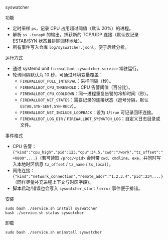 syswatcher

功能
- 定时采样 `ps`，记录 CPU 占用超过阈值（默认 20%）的进程。
- 解析 `ss -tunapH` 的输出，捕获新的 TCP/UDP 连接（默认仅记录 ESTAB/SYN 状态且排除回环地址）。
- 所有事件写入仓库 `log/syswatcher.jsonl`，便于后续分析。

运行方式
- 通过 systemd unit `firewallbot-syswatcher.service` 常驻运行。
- 轮询间隔默认为 10 秒，可通过环境变量覆盖：
  - `FIREWALLBOT_POLL_INTERVAL`：采样间隔（秒）。
  - `FIREWALLBOT_CPU_THRESHOLD`：CPU 告警阈值（百分比）。
  - `FIREWALLBOT_CPU_COOLDOWN`：同一进程重复告警的冷却时间（秒）。
  - `FIREWALLBOT_NET_STATES`：需要记录的连接状态（逗号分隔，默认 `ESTAB,SYN-SENT,SYN-RECV`）。
  - `FIREWALLBOT_NET_INCLUDE_LOOPBACK`：设为 `1`/`true` 可记录回环连接。
  - `FIREWALLBOT_LOG_DIR` / `FIREWALLBOT_SYSWATCH_LOG`：自定义日志目录或文件。

事件格式
- CPU 告警：`{"kind":"cpu_high","pid":123,"cpu":34.5,"cwd":"/work","tz_offset":"+0800",...}`（若可读取 `/proc/<pid>` 会附带 `cwd`、`cmdline`、`exe`，并同时写入本地时区信息 `tz_offset` / `tz_name` / `ts_local`）。
- 网络连接：`{"kind":"network_connection","remote_addr":"1.2.3.4","pid":234,...}`（同样尽量补充进程上下文与时区字段）。
- 脚本启动/错误也会写入 `syswatcher_start` / `error` 事件便于排错。

安装
```
sudo bash ./service.sh install syswatcher
bash ./service.sh status syswatcher
```

卸载
```
sudo bash ./service.sh uninstall syswatcher
```
